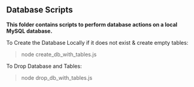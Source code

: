 ## Database Scripts

**This folder contains scripts to perform database actions on a local MySQL database.** 

To Create the Database Locally if it does not exist & create empty tables:
> node create_db_with_tables.js

To Drop Database and Tables:
> node drop_db_with_tables.js